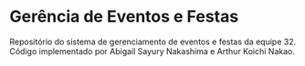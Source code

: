 # Gerência de Eventos e Festas

Repositório do sistema de gerenciamento de eventos e festas da equipe 32. Código implementado por Abigail Sayury Nakashima e Arthur Koichi Nakao.
